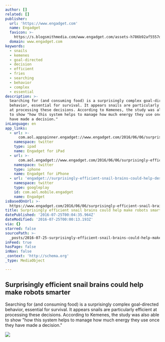 ```yaml
---
author: []
related: []
publisher:
  url: 'https://www.engadget.com'
  name: Engadget
  favicon: >-
    https://s.blogsmithmedia.com/www.engadget.com/assets-h786b92af5557d6c77ed890b4f63200b2/images/favicon-160x160.png?h=1638b0a8bbe7effa8f85c3ecabb63620
  domain: www.engadget.com
keywords:
  - snails
  - kemenes
  - goal-directed
  - decision
  - efficient
  - fries
  - searching
  - behavior
  - complex
  - essential
description: >-
  Searching for (and consuming food) is a surprisingly complex goal-directed
  behavior, essential for survival. It appears snails are particularly efficient
  at processing these decisions. According to Kemenes, the study was also able
  to show "how this system helps to manage how much energy they use once they
  have made a decision."
inLanguage: en
app_links:
  - url: >-
      com.aol.appspinner.engadget://www.engadget.com/2016/06/06/surprisingly-efficient-snail-brains-could-help-design-robot-bra/
    namespace: twitter
    type: ipad
    name: Engadget for iPad
  - url: >-
      com.aol.engadget://www.engadget.com/2016/06/06/surprisingly-efficient-snail-brains-could-help-design-robot-bra/
    namespace: twitter
    type: iphone
    name: Engadget for iPhone
  - url: 'engadget://surprisingly-efficient-snail-brains-could-help-design-robot-bra'
    namespace: twitter
    type: googleplay
    id: com.aol.mobile.engadget
    name: Engadget
isBasedOnUrl: >-
  https://www.engadget.com/2016/06/06/surprisingly-efficient-snail-brains-could-help-design-robot-bra/
title: Surprisingly efficient snail brains could help make robots smarter
datePublished: '2016-07-25T00:04:35.964Z'
dateModified: '2016-07-25T00:00:13.193Z'
via: {}
starred: false
sourcePath: >-
  _posts/2016-07-25-surprisingly-efficient-snail-brains-could-help-make-robots-s.md
inFeed: true
hasPage: false
inNav: false
_context: 'http://schema.org'
_type: MediaObject

---
```

<article style=""><h1>Surprisingly efficient snail brains could help make robots smarter</h1><p>Searching for (and consuming food) is a surprisingly complex goal-directed behavior, essential for survival. It appears snails are particularly efficient at processing these decisions. According to Kemenes, the study was also able to show "how this system helps to manage how much energy they use once they have made a decision."</p><img src="https://s.aolcdn.com/dims5/amp:45151dec3e8b0da562d86ffbfd96cde08067fcaa/t:1200,630/q:80/?url=https%3A%2F%2Fs.aolcdn.com%2Fdims-shared%2Fdims3%2FGLOB%2Fcrop%2F4650x3292%2B0%2B0%2Fresize%2F1400x991%21%2Fformat%2Fjpg%2Fquality%2F85%2Fhttp%3A%2F%2Fhss-prod.hss.aol.com%2Fhss%2Fstorage%2Fmidas%2Ff037d2693a1794b6fff66ab07ec09ec6%2F203910139%2F535825494.jpg" /></article>